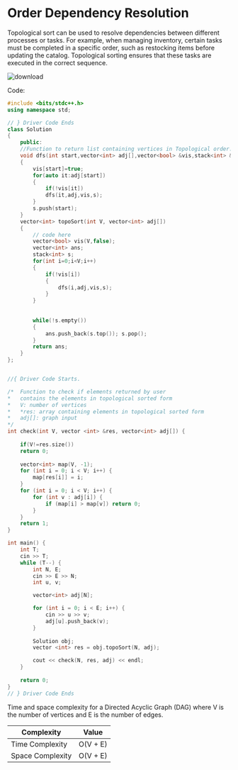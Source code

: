 # Order Dependency Resolution

Topological sort can be used to resolve dependencies between different processes or tasks. For example, when managing inventory, certain tasks must be completed in a specific order, such as restocking items before updating the catalog. Topological sorting ensures that these tasks are executed in the correct sequence.

![download](https://github.com/Abhijna107/Abhijna107.github.io/assets/105065886/4ec58dfa-3839-42c9-82ab-853cb9d878a5)


Code:
```cpp
#include <bits/stdc++.h>
using namespace std;

// } Driver Code Ends
class Solution
{
	public:
	//Function to return list containing vertices in Topological order. 
	void dfs(int start,vector<int> adj[],vector<bool> &vis,stack<int> &s)
	{
	    vis[start]=true;
	    for(auto it:adj[start])
	    {
	        if(!vis[it])
	        dfs(it,adj,vis,s);
	    }
	    s.push(start);
	}
	vector<int> topoSort(int V, vector<int> adj[]) 
	{
	    // code here
	    vector<bool> vis(V,false);
	    vector<int> ans;
	    stack<int> s;
	    for(int i=0;i<V;i++)
	    {
	        if(!vis[i])
	        {
	            dfs(i,adj,vis,s);
	        }
	    }
	    
	    
	    while(!s.empty())
	    {
	        ans.push_back(s.top()); s.pop();
	    }
	    return ans;
	}
};


//{ Driver Code Starts.

/*  Function to check if elements returned by user
*   contains the elements in topological sorted form
*   V: number of vertices
*   *res: array containing elements in topological sorted form
*   adj[]: graph input
*/
int check(int V, vector <int> &res, vector<int> adj[]) {
    
    if(V!=res.size())
    return 0;
    
    vector<int> map(V, -1);
    for (int i = 0; i < V; i++) {
        map[res[i]] = i;
    }
    for (int i = 0; i < V; i++) {
        for (int v : adj[i]) {
            if (map[i] > map[v]) return 0;
        }
    }
    return 1;
}

int main() {
    int T;
    cin >> T;
    while (T--) {
        int N, E;
        cin >> E >> N;
        int u, v;

        vector<int> adj[N];

        for (int i = 0; i < E; i++) {
            cin >> u >> v;
            adj[u].push_back(v);
        }
        
        Solution obj;
        vector <int> res = obj.topoSort(N, adj);

        cout << check(N, res, adj) << endl;
    }
    
    return 0;
}
// } Driver Code Ends
```

Time and space complexity for a Directed Acyclic Graph (DAG) where V is the number of vertices and E is the number of edges.

| Complexity       | Value                   |
|------------------|-------------------------|
| Time Complexity  | O(V + E)                |
| Space Complexity | O(V + E)                |
